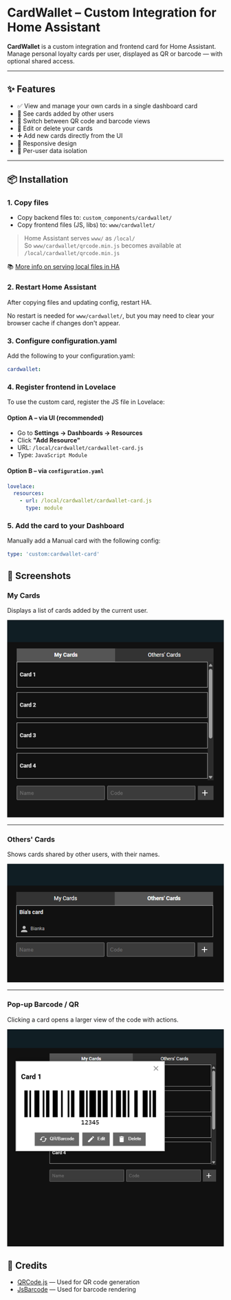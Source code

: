 # CardWallet – Custom Integration for Home Assistant

**CardWallet** is a custom integration and frontend card for Home Assistant.  
Manage personal loyalty cards per user, displayed as QR or barcode — with optional shared access.

---

## ✨ Features

- ✅ View and manage your own cards in a single dashboard card
- 👥 See cards added by other users
- 🔄 Switch between QR code and barcode views
- 📝 Edit or delete your cards
- ➕ Add new cards directly from the UI
- 📱 Responsive design
- 🔐 Per-user data isolation

---

## 📦 Installation

### 1. Copy files

- Copy backend files to: `custom_components/cardwallet/`
- Copy frontend files (JS, libs) to: `www/cardwallet/`

> Home Assistant serves `www/` as `/local/`  
> So `www/cardwallet/qrcode.min.js` becomes available at `/local/cardwallet/qrcode.min.js`

📚 [More info on serving local files in HA](https://developers.home-assistant.io/docs/frontend/custom-ui/registering-resources)

### 2. Restart Home Assistant
After copying files and updating config, restart HA.

No restart is needed for `www/cardwallet/`, but you may need to clear your browser cache if changes don't appear.

### 3. Configure configuration.yaml
Add the following to your configuration.yaml:
```yaml
cardwallet:
```
### 4. Register frontend in Lovelace

To use the custom card, register the JS file in Lovelace:

#### Option A – via UI (recommended)
- Go to **Settings → Dashboards → Resources**
- Click **"Add Resource"**
- URL: `/local/cardwallet/cardwallet-card.js`  
- Type: `JavaScript Module`

#### Option B – via `configuration.yaml`
```yaml
lovelace:
  resources:
    - url: /local/cardwallet/cardwallet-card.js
      type: module
```

### 5. Add the card to your Dashboard
Manually add a Manual card with the following config:

```yaml
type: 'custom:cardwallet-card'
```

## 📸 Screenshots

### My Cards
Displays a list of cards added by the current user.

![My Cards](/assets/mycards.png)

---

### Others' Cards
Shows cards shared by other users, with their names.

![Others' Cards](/assets/otherscards.png)

---

### Pop-up Barcode / QR
Clicking a card opens a larger view of the code with actions.

![Popup Barcode](/assets/barcode.png)


## 🙏 Credits

- [QRCode.js](https://github.com/davidshimjs/qrcodejs) — Used for QR code generation
- [JsBarcode](https://github.com/lindell/JsBarcode) — Used for barcode rendering